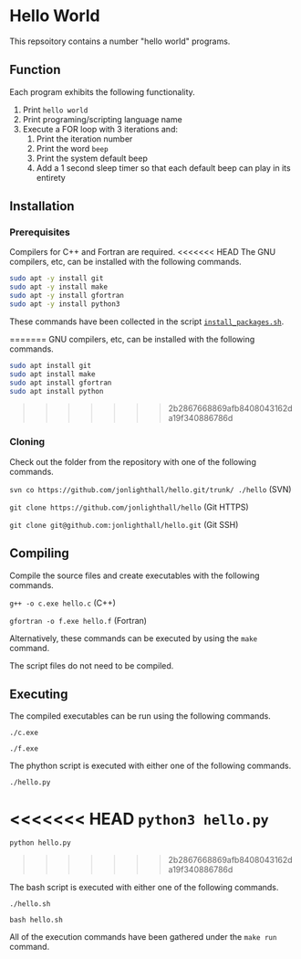 # Hello World
This repsoitory contains a number "hello world" programs.

## Function
Each program exhibits the following functionality.
1. Print `hello world`
1. Print programing/scripting language name
1. Execute a FOR loop with 3 iterations and:
   1. Print the iteration number
   1. Print the word `beep`
   2. Print the system default beep 
   3. Add a 1 second sleep timer so that each default beep can play in its entirety 

## Installation

### Prerequisites

Compilers for C++ and Fortran are required.
<<<<<<< HEAD
The GNU compilers, etc, can be installed with the following commands.

```bash
sudo apt -y install git
sudo apt -y install make
sudo apt -y install gfortran
sudo apt -y install python3
```

These commands have been collected in the script [`install_packages.sh`](install_packages.sh).

=======
GNU compilers, etc, can be installed with the following commands.

```bash
sudo apt install git
sudo apt install make
sudo apt install gfortran
sudo apt install python
```

>>>>>>> 2b2867668869afb8408043162da19f340886786d
### Cloning

Check out the folder from the repository with one of the following commands.

`svn co https://github.com/jonlighthall/hello.git/trunk/ ./hello` (SVN)

`git clone https://github.com/jonlighthall/hello` (Git HTTPS)

`git clone git@github.com:jonlighthall/hello.git` (Git SSH)

## Compiling
Compile the source files and create executables with the following commands.

`g++ -o c.exe hello.c` (C++)

`gfortran -o f.exe hello.f` (Fortran)

Alternatively, these commands can be executed by using the `make` command.

The script files do not need to be compiled.

## Executing
The compiled executables can be run using the following commands.
  
`./c.exe`
  
`./f.exe`

The phython script is executed with either one of the following commands.

`./hello.py`

<<<<<<< HEAD
`python3 hello.py`
=======
`python hello.py`
>>>>>>> 2b2867668869afb8408043162da19f340886786d

The bash script is executed with either one of the following commands.

`./hello.sh`

`bash hello.sh`

All of the execution commands have been gathered under the `make run` command.
